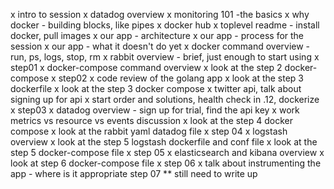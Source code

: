 
x intro to session
x datadog overview
x monitoring 101 -the basics
x why docker - building blocks, like pipes
x docker hub
x toplevel readme - install docker, pull images
x our app - architecture
x our app - process for the session
x our app - what it doesn't do yet
x docker command overview - run, ps, logs, stop, rm
x rabbit overview - brief, just enough to start using
x step01
x docker-compose command overview
x look at the step 2 docker-compose
x step02
x code review of the golang app
x look at the step 3 dockerfile
x look at the step 3 docker compose
x twitter api, talk about signing up for api
x start order and solutions, health check in .12, dockerize
x step03
x datadog overview - sign up for trial, find the api key
x work metrics vs resource vs events discussion
x look at the step 4 docker compose
x look at the rabbit yaml datadog file
x step 04
x logstash overview
x look at the step 5 logstash dockerfile and conf file
x look at the step 5 docker-compose file
x step 05
x elasticsearch and kibana overview
x look at step 6 docker-compose file
x step 06
x talk about instrumenting the app - where is it appropriate
step 07 ** still need to write up





